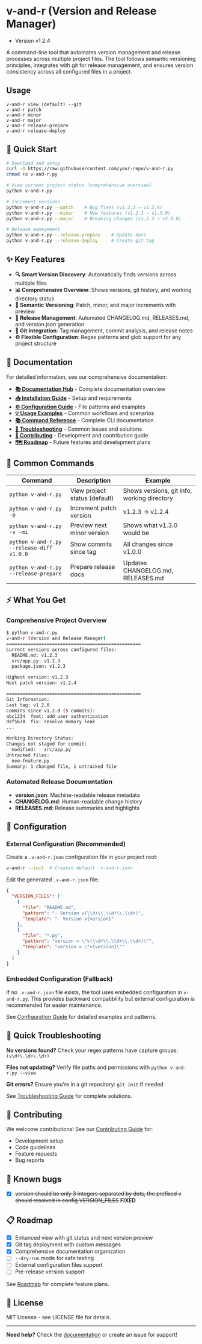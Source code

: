 # v-and-r (Version and Release Manager)

- Version v1.2.4

A command-line tool that automates version management and release processes across multiple project files. The tool follows semantic versioning principles, integrates with git for release management, and ensures version consistency across all configured files in a project.


## Usage
```
v-and-r view (default) --git 
v-and-r patch 
v-and-r minor
v-and-r major
v-and-r release-prepare
v-and-r release-deploy

```

## 🚀 Quick Start

```bash
# Download and setup
curl -O https://raw.githubusercontent.com/your-repo/v-and-r.py
chmod +x v-and-r.py

# View current project status (comprehensive overview)
python v-and-r.py

# Increment versions
python v-and-r.py --patch    # Bug fixes (v1.2.3 → v1.2.4)
python v-and-r.py --minor    # New features (v1.2.3 → v1.3.0)  
python v-and-r.py --major    # Breaking changes (v1.2.3 → v2.0.0)

# Release management
python v-and-r.py --release-prepare    # Update docs
python v-and-r.py --release-deploy     # Create git tag
```

## ✨ Key Features

- **🔍 Smart Version Discovery**: Automatically finds versions across multiple files
- **📊 Comprehensive Overview**: Shows versions, git history, and working directory status
- **🎯 Semantic Versioning**: Patch, minor, and major increments with preview
- **📝 Release Management**: Automated CHANGELOG.md, RELEASES.md, and version.json generation
- **🔗 Git Integration**: Tag management, commit analysis, and release notes
- **⚙️ Flexible Configuration**: Regex patterns and glob support for any project structure

## 📖 Documentation

For detailed information, see our comprehensive documentation:

- **[📚 Documentation Hub](docs/README.md)** - Complete documentation overview
- **[📥 Installation Guide](docs/installation.md)** - Setup and requirements
- **[⚙️ Configuration Guide](docs/configuration.md)** - File patterns and examples  
- **[💡 Usage Examples](docs/usage-examples.md)** - Common workflows and scenarios
- **[📚 Command Reference](docs/command-reference.md)** - Complete CLI documentation
- **[🔧 Troubleshooting](docs/troubleshooting.md)** - Common issues and solutions
- **[🤝 Contributing](docs/contributing.md)** - Development and contribution guide
- **[🗺️ Roadmap](docs/ROADMAP.md)** - Future features and development plans

## 🎯 Common Commands

| Command | Description | Example |
|---------|-------------|---------|
| `python v-and-r.py` | View project status (default) | Shows versions, git info, working directory |
| `python v-and-r.py -p` | Increment patch version | v1.2.3 → v1.2.4 |
| `python v-and-r.py -v -mi` | Preview next minor version | Shows what v1.3.0 would be |
| `python v-and-r.py --release-diff v1.0.0` | Show commits since tag | All changes since v1.0.0 |
| `python v-and-r.py --release-prepare` | Prepare release docs | Updates CHANGELOG.md, RELEASES.md |

## ⚡ What You Get

### Comprehensive Project Overview
```bash
$ python v-and-r.py
v-and-r (Version and Release Manager)
==================================================
Current versions across configured files:
  README.md: v1.2.3
  src/app.py: v1.2.3
  package.json: v1.2.3

Highest version: v1.2.3
Next patch version: v1.2.4

==================================================
Git Information:
Last tag: v1.2.0
Commits since v1.2.0 (5 commits):
abc1234  feat: add user authentication
def5678  fix: resolve memory leak
...

Working Directory Status:
Changes not staged for commit:
  modified:   src/app.py
Untracked files:
  new-feature.py
Summary: 1 changed file, 1 untracked file
```

### Automated Release Documentation
- **version.json**: Machine-readable release metadata
- **CHANGELOG.md**: Human-readable change history  
- **RELEASES.md**: Release summaries and highlights

## 🔧 Configuration

### External Configuration (Recommended)

Create a `.v-and-r.json` configuration file in your project root:

```bash
v-and-r --init  # Creates default .v-and-r.json
```

Edit the generated `.v-and-r.json` file:

```json
{
  "VERSION_FILES": [
    {
      "file": "README.md",
      "pattern": "- Version v(\\d+\\.\\d+\\.\\d+)",
      "template": "- Version v{version}"
    },
    {
      "file": "*.py",
      "pattern": "version = \"v(\\d+\\.\\d+\\.\\d+)\"",
      "template": "version = \"v{version}\""
    }
  ]
}
```

### Embedded Configuration (Fallback)

If no `.v-and-r.json` file exists, the tool uses embedded configuration in `v-and-r.py`. This provides backward compatibility but external configuration is recommended for easier maintenance.

See [Configuration Guide](docs/configuration.md) for detailed examples and patterns.

## 🚦 Quick Troubleshooting

**No versions found?** Check your regex patterns have capture groups: `(v\d+\.\d+\.\d+)`

**Files not updating?** Verify file paths and permissions with `python v-and-r.py --view`

**Git errors?** Ensure you're in a git repository: `git init` if needed

See [Troubleshooting Guide](docs/troubleshooting.md) for complete solutions.

## 🤝 Contributing

We welcome contributions! See our [Contributing Guide](docs/contributing.md) for:
- Development setup
- Code guidelines  
- Feature requests
- Bug reports

## 🐛 Known bugs
- [x] ~~version should be only 3 integers separated by dots, the prefixed v should resolved in config VERSION_FILES~~ **FIXED**


## 📋 Roadmap

- [x] Enhanced view with git status and next version preview
- [x] Git tag deployment with custom messages  
- [x] Comprehensive documentation organization
- [ ] `--dry-run` mode for safe testing
- [ ] External configuration files support
- [ ] Pre-release version support

See [Roadmap](docs/ROADMAP.md) for complete feature plans.

## 📄 License

MIT License - see LICENSE file for details.

---

**Need help?** Check the [documentation](docs/) or create an issue for support!